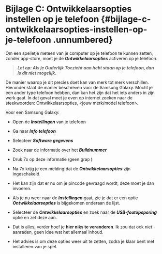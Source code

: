 # Bijlage C: Ontwikkelaarsopties instellen op je telefoon {#bijlage-c-ontwikkelaarsopties-instellen-op-je-telefoon .unnumbered}

Om een spelletje meteen van je computer op je telefoon te kunnen zetten, zonder app-store, moet je de ***Ontwikkelaarsopties*** activeren op je telefoon.

> ***Let op: Als je Ouderlijk Toezicht aan hebt staan op je telefoon, dan is dit niet mogelijk.***

De manier waarop je dit precies doet kan van merk tot merk verschillen. Hieronder staat de manier beschreven voor de Samsung Galaxy. Mocht je een ander type telefoon hebben, dan kan het zijn dat het iets anders in zijn werk gaat. In dat geval moet je even op internet zoeken naar de steekwoorden: Ontwikkelaarsopties, \<jouw merk/model telefoon\>.

Voor een Samsung Galaxy:

-   Open de ***Instellingen*** van je telefoon

-   Ga naar ***Info telefoon***

-   Selecteer ***Software gegevens***

-   Zoek naar de informatie over het ***Buildnummer***

-   Druk 7x op deze informatie (geen grap )

-   Na 7x krijg je een melding dat de ***Ontwikkelaarsopties*** zijn ingeschakeld.

-   Het kan zijn dat er nu om je pincode gevraagd wordt, deze moet je dan invoeren.

-   Als je nu weer naar de ***Instellingen*** gaat, zie je dat er een optie ***Ontwikkelaarsopties*** is bijgekomen onderaan de lijst.

-   Selecteer de ***Ontwikkelaarsopties*** en zoek naar de ***USB-foutopsporing*** optie en zet deze aan.

-   Dat is alles, verder hoef je **hier niks te veranderen**. Ik zou dat ook niet aanraden, geen idee wat het allemaal inhoud.

-   Het advies is om deze opties weer uit te zetten, zodra je klaar bent met installeren van je spel.
